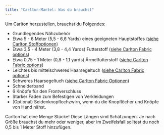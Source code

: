 ```yaml
---
title: "Carlton-Mantel: Was du brauchst"
---
```


Um Carlton herzustellen, brauchst du Folgendes:

- Grundlegendes Nähzubehör
- Etwa 5 - 6 Meter (5,5 - 6,6 Yards) eines geeigneten Hauptstoffes ([siehe Carlton Stoffoptionen](/docs/designs/carlton/fabric/))
- Etwa 3,5 - 4 Meter (3,8 - 4,4 Yards) Futterstoff ([siehe Carlton Fabric options](/docs/designs/carlton/fabric/))
- Etwa 0,75 - 1 Meter (0,8 - 1,1 yards) Ärmelfutterstoff ([siehe Carlton Fabric options](/docs/designs/carlton/fabric/))
- Leichtes bis mittelschweres Haarsegeltuch ([siehe Carlton Fabric options](/docs/designs/carlton/fabric/))
- Schweres Haarsegeltuch ([siehe Carlton Fabric Optionen](/docs/designs/carlton/fabric/))
- Schneiderband
- 6 Knöpfe für den Frontverschluss
- Starker Faden zum Befestigen von Verkleidungen
- (Optional) Seidenknopflochzwirn, wenn du die Knopflöcher und Knöpfe von Hand nähst.

<Warning>

Carlton hat eine Menge Stücke! Diese Längen sind Schätzungen. Je nach Größe brauchst du mehr oder weniger, aber im Zweifelsfall solltest du noch 0,5 bis 1 Meter Stoff hinzufügen.

</Warning>
